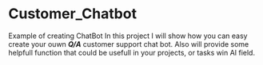 # Customer_Chatbot
Example of creating ChatBot
In this project I will show how you can easy create your ouwn ***Q/A*** customer support chat bot. Also will provide some helpfull function that could be usefull in your projects, or tasks win AI field.
